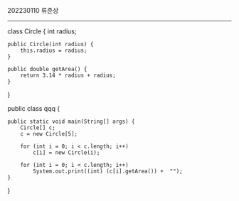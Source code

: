 202230110 류준상

----


class Circle {
    int radius;

    public Circle(int radius) {
        this.radius = radius;
    }

    public double getArea() {
        return 3.14 * radius + radius;
    }
}

public class qqq {

    public static void main(String[] args) {
        Circle[] c;
        c = new Circle[5];

        for (int i = 0; i < c.length; i++)
            c[i] = new Circle(i);

        for (int i = 0; i < c.length; i++)
            System.out.print((int) (c[i].getArea()) +  "");
    }
     
    
}

